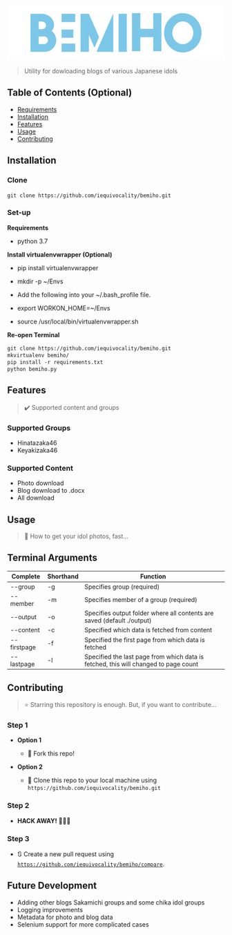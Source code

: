 ![alt text](logo.png)
> Utility for dowloading blogs of various Japanese idols

## Table of Contents (Optional)

- [Requirements](#requirements)
- [Installation](#installation)
- [Features](#features)
- [Usage](#usage)
- [Contributing](#contributing)

## Installation

### Clone

```shell
git clone https://github.com/iequivocality/bemiho.git
```

### Set-up

**Requirements**
- python 3.7

**Install virtualenvwrapper (Optional)**
- pip install virtualenvwrapper
- mkdir -p ~/Envs

- Add the following into your ~/.bash_profile file.
- export WORKON_HOME=~/Envs
- source /usr/local/bin/virtualenvwrapper.sh

**Re-open Terminal**
```shell
git clone https://github.com/iequivocality/bemiho.git
mkvirtualenv bemiho/
pip install -r requirements.txt
python bemiho.py
```

## Features
> ✔️ Supported content and groups

### Supported Groups
- Hinatazaka46
- Keyakizaka46

### Supported Content
- Photo download
- Blog download to .docx
- All download

## Usage
> 💎 How to get your idol photos, fast...

## Terminal Arguments

| Complete    | Shorthand | Function   |
| ----------- | --------- | ----- |
| --group     | -g        | Specifies group (required) |
| --member    | -m        | Specifies member of a group (required) |
| --output    | -o        | Specifies output folder where all contents are saved (default ./output) |
| --content   | -c        | Specified which data is fetched from content |
| --firstpage | -f        | Specified the first page from which data is fetched |
| --lastpage  | -l        | Specified the last page from which data is fetched, this will changed to page count |

## Contributing
> ⭐️ Starring this repository is enough. But, if you want to contribute...

### Step 1

- **Option 1**
    - 🍴 Fork this repo!

- **Option 2**
    - 👯 Clone this repo to your local machine using `https://github.com/iequivocality/bemiho.git`

### Step 2

- **HACK AWAY!** 🔨🔨🔨

### Step 3

- 🔃 Create a new pull request using <a href="https://github.com/iequivocality/bemiho/compare" target="_blank">`https://github.com/iequivocality/bemiho/compare`</a>.

## Future Development
- Adding other blogs Sakamichi groups and some chika idol groups
- Logging improvements
- Metadata for photo and blog data
- Selenium support for more complicated cases
